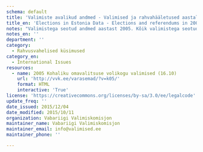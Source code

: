 ```yaml
---
schema: default
title: 'Valimiste avalikud andmed - Valimised ja rahvahääletused aastal 2005'
title_en: 'Elections in Estonia Data - Elections and referendums in 2005'
notes: "Valimistega seotud andmed aastast 2005. Kõik valimistega seotud andmed aastast 1992 kuni viimaste valimisteni on kõigile tasuta kättesaadavad <a href=\"https://www.valimised.ee/et/toimunud-valimiste-arhiiv\">siit</a>."
notes_en: ''
department: ''
category:
  - Rahvusvahelised küsimused
category_en:
  - International Issues
resources:
  - name: 2005 Kohaliku omavalitsuse volikogu valimised (16.10)
    url: 'http://vvk.ee/varasemad/?v=k05/'
    format: HTML
    interactive: 'True'
license: 'https://creativecommons.org/licenses/by-sa/3.0/ee/legalcode'
update_freq: ''
date_issued: 2015/12/04
date_modified: 2015/10/11
organization: Vabariigi Valimiskomisjon
maintainer_name: Vabariigi Valimiskomisjon
maintainer_email: info@valimised.ee
maintainer_phone: ''

---
```

